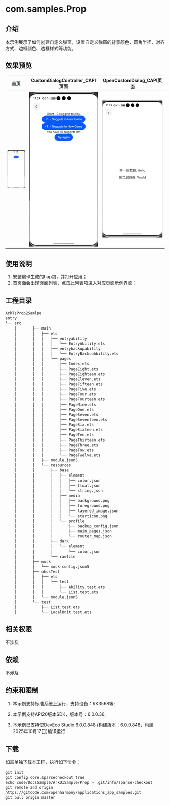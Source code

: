 # com.samples.Prop

## 介绍

本示例展示了如何创建自定义弹窗，设置自定义弹窗的背景颜色、圆角半径、对齐方式、边框颜色、边框样式等功能。

## 效果预览

| 首页                                              | CustomDialogController_CAPI页面                                  |OpenCustomDialog_CAPI页面                                              |
| ----------------------------------------------------- |--------------------------------------------------------------| ------------------------------------------------------- |
| <img src="./screenshots/PageOne.png" width="300"/> | <img src="./screenshots/PageTwo.png" width="300"/> | <img src="./screenshots/PageThree.png" width="300"/> |

## 使用说明

1. 安装编译生成的hap包，并打开应用；
2. 首页面会出现页面列表，点击此列表项进入对应页面示例界面；

## 工程目录

```
ArkTsProp2Samlpe
entry
└── src
    │       ├── main
    │       │   ├── ets
    │       │   │   ├── entryability
    │       │   │   │   └── EntryAbility.ets
    │       │   │   ├── entrybackupability
    │       │   │   │   └── EntryBackupAbility.ets
    │       │   │   └── pages
    │       │   │       ├── Index.ets
    │       │   │       ├── PageEight.ets
    │       │   │       ├── PageEighteen.ets
    │       │   │       ├── PageEleven.ets
    │       │   │       ├── PageFifteen.ets
    │       │   │       ├── PageFive.ets
    │       │   │       ├── PageFour.ets
    │       │   │       ├── PageFourteen.ets
    │       │   │       ├── PageNine.ets
    │       │   │       ├── PageOne.ets
    │       │   │       ├── PageSeven.ets
    │       │   │       ├── PageSeventeen.ets
    │       │   │       ├── PageSix.ets
    │       │   │       ├── PageSixteen.ets
    │       │   │       ├── PageTen.ets
    │       │   │       ├── PageThirteen.ets
    │       │   │       ├── PageThree.ets
    │       │   │       ├── PageTow.ets
    │       │   │       └── PageTwelve.ets
    │       │   ├── module.json5
    │       │   └── resources
    │       │       ├── base
    │       │       │   ├── element
    │       │       │   │   ├── color.json
    │       │       │   │   ├── float.json
    │       │       │   │   └── string.json
    │       │       │   ├── media
    │       │       │   │   ├── background.png
    │       │       │   │   ├── foreground.png
    │       │       │   │   ├── layered_image.json
    │       │       │   │   └── startIcon.png
    │       │       │   └── profile
    │       │       │       ├── backup_config.json
    │       │       │       ├── main_pages.json
    │       │       │       └── router_map.json
    │       │       ├── dark
    │       │       │   └── element
    │       │       │       └── color.json
    │       │       └── rawfile
    │       ├── mock
    │       │   └── mock-config.json5
    │       ├── ohosTest
    │       │   ├── ets
    │       │   │   └── test
    │       │   │       ├── Ability.test.ets
    │       │   │       └── List.test.ets
    │       │   └── module.json5
    │       └── test
    │           ├── List.test.ets
    │           └── LocalUnit.test.ets

```

## 相关权限

不涉及

## 依赖

不涉及

## 约束和限制

1. 本示例支持标准系统上运行，支持设备：RK3568等;

2. 本示例支持API20版本SDK，版本号：6.0.0.36;

3. 本示例已支持使DevEco Studio 6.0.0.848 (构建版本：6.0.0.848，构建 2025年10月17日)编译运行

## 下载

如需单独下载本工程，执行如下命令：

```
git init
git config core.sparsecheckout true
echo code/DocsSample/ArkUISample/Prop > .git/info/sparse-checkout
git remote add origin https://gitcode.com/openharmony/applications_app_samples.git
git pull origin master
```
